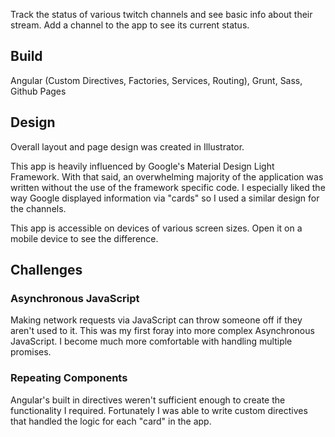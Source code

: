 Track the status of various twitch channels and see basic info about their stream. Add a channel to the app to see its current status.

## Build

Angular (Custom Directives, Factories, Services, Routing), Grunt, Sass, Github Pages

## Design

Overall layout and page design was created in Illustrator.

This app is heavily influenced by Google's Material Design Light Framework. With that said, an overwhelming majority of the application was written without the use of the framework specific code. I especially liked the way Google displayed information via "cards" so I used a similar design for the channels.

This app is accessible on devices of various screen sizes. Open it on a mobile device to see the difference.


## Challenges

### Asynchronous JavaScript
Making network requests via JavaScript can throw someone off if they aren't used to it. This was my first foray into more complex Asynchronous JavaScript. I become much more comfortable with handling multiple promises.

### Repeating Components
Angular's built in directives weren't sufficient enough to create the functionality I required. Fortunately I was able to write custom directives that handled the logic for each "card" in the app.
